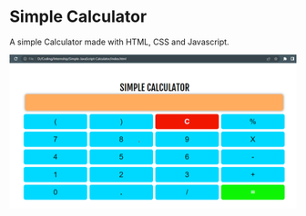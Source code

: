 # Simple Calculator

A simple Calculator made with HTML, CSS and Javascript.

![Simple Javascript Calculator](output.png)
